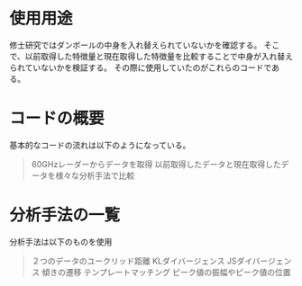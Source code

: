 # 使用用途
修士研究ではダンボールの中身を入れ替えられていないかを確認する。
そこで、以前取得した特徴量と現在取得した特徴量を比較することで中身が入れ替えられていないかを検証する。
その際に使用していたのがこれらのコードである。

# コードの概要
基本的なコードの流れは以下のようになっている。
> 60GHzレーダーからデータを取得
> 以前取得したデータと現在取得したデータを様々な分析手法で比較

# 分析手法の一覧
分析手法は以下のものを使用
> ２つのデータのユークリッド距離
> KLダイバージェンス
> JSダイバージェンス
> 傾きの遷移
> テンプレートマッチング
> ピーク値の振幅やピーク値の位置



